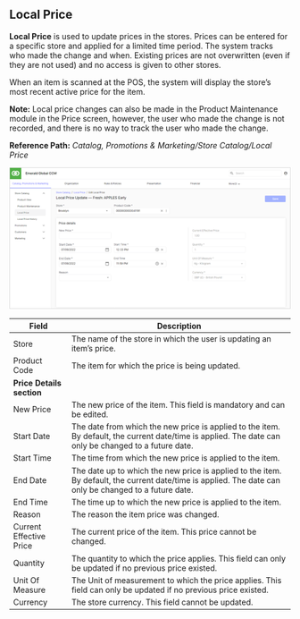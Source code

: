 ## Local Price

**Local Price** is used to update prices in the stores. Prices can be entered for a specific store and applied for a limited time period. The system tracks who made the change and when. Existing prices are not overwritten (even if they are not used) and no access is given to other stores.

When an item is scanned at the POS, the system will display the store’s most recent active price for the item.

**Note:** Local price changes can also be made in the Product Maintenance module in the Price screen, however, the user who made the change is not recorded, and there is no way to track the user who made the change.

**Reference Path:** *Catalog, Promotions & Marketing/Store Catalog/Local Price*

![Local Price Screen](/Images/LocalPriceScreen.png)

|**Field**|**Description**|
|---------|----------|
|Store|The name of the store in which the user is updating an item’s price.|
|Product Code|The item for which the price is being updated.|
|**Price Details section**|| 
|New Price|The new price of the item. This field is mandatory and can be edited.|
|Start Date|The date from which the new price is applied to the item. By default, the current date/time is applied. The date can only be changed to a future date.|
|Start Time|The time from which the new price is applied to the item.|
|End Date|The date up to which the new price is applied to the item. By default, the current date/time is applied. The date can only be changed to a future date.|
|End Time|The time up to which the new price is applied to the item.|
|Reason|The reason the item price was changed.|
|Current Effective Price|The current price of the item. This price cannot be changed.
|Quantity|The quantity to which the price applies. This field can only be updated if no previous price existed.|
|Unit Of Measure|The Unit of measurement to which the price applies. This field can only be updated if no previous price existed.|
|Currency|The store currency. This field cannot be updated.|
